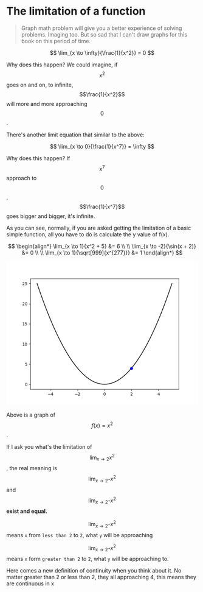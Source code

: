 # The limitation of a function

> Graph math problem will give you a better experience of solving problems. Imaging too. But so sad that I can't draw graphs for this book on this period of time.

$$
\lim_{x \to \infty}{\frac{1}{x^2}} = 0
$$

Why does this happen? We could imagine, if $$x^2$$ goes on and on, to infinite, $$\frac{1}{x^2}$$ will more and more approaching $$0$$.

There's another limit equation that similar to the above:

$$
\lim_{x \to 0}{\frac{1}{x^7}} = \infty
$$

Why does this happen? If $$x^7$$ approach to $$0$$, $$\frac{1}{x^7}$$ goes bigger and bigger, it's infinite.

As you can see, normally, if you are asked getting the limitation of a basic simple function, all you have to do is calculate the y value of f\(x\).

$$
\begin{align*}
\lim_{x \to 1}{x^2 + 5} &= 6
\\ \\
\lim_{x \to -2}{\sin(x + 2)} &= 0
\\ \\
\lim_{x \to 1}{\sqrt[999]{x^{277}}} &= 1
\end{align*}
$$

![](../../.gitbook/assets/x^2.png)

Above is a graph of $$f(x) = x^2$$.

If I ask you what's the limitation of $$\lim_{x \to 2}{x^2}$$, the real meaning is $$\lim_{x \to 2^-}{x^2}$$ and $$\lim_{x \to 2^+}{x^2}$$ **exist and equal.**

$$\lim_{x \to 2^-}{x^2}$$ means `x` from `less than 2` to `2`, what `y` will be approaching

$$\lim_{x \to 2^+}{x^2}$$ means `x` form `greater than 2` to `2`, what `y` will be approaching to.

Here comes a new definition of continuity when you think about it. No matter greater than 2 or less than 2, they all approaching 4, this means they are continuous in x

